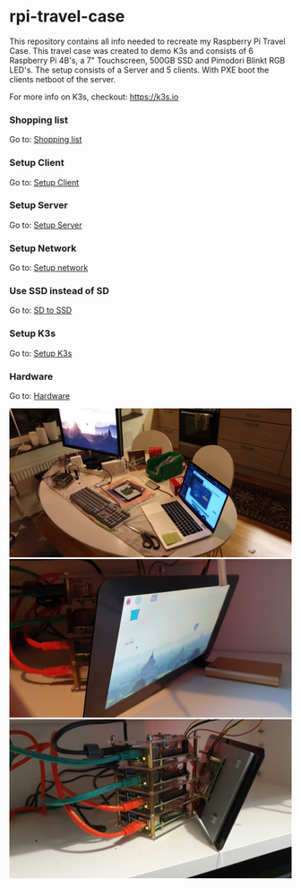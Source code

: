 # rpi-travel-case

This repository contains all info needed to recreate my Raspberry Pi Travel Case. This travel case was created to demo K3s and consists of 6 Raspberry Pi 4B's, a 7" Touchscreen, 500GB SSD and Pimodori Blinkt RGB LED's. The setup consists of a Server and 5 clients. With PXE boot the clients netboot of the server. 

For more info on K3s, checkout: https://k3s.io  

### Shopping list
Go to: [Shopping list](https://github.com/Sheldonwl/rpi-travel-case/blob/master/docs/shopping-list.md)  

### Setup Client
Go to: [Setup Client](https://github.com/Sheldonwl/rpi-travel-case/blob/master/docs/setup-client.md)  

### Setup Server 
Go to: [Setup Server](https://github.com/Sheldonwl/rpi-travel-case/blob/master/docs/setup-server.md)  

### Setup Network
Go to: [Setup network](https://github.com/Sheldonwl/rpi-travel-case/blob/master/docs/setup-network.md)

### Use SSD instead of SD
Go to: [SD to SSD](https://github.com/Sheldonwl/rpi-travel-case/blob/master/docs/sd-to-ssd.md)

### Setup K3s
Go to: [Setup K3s](https://github.com/Sheldonwl/rpi-travel-case/blob/master/docs/setup-k3s.md)

### Hardware
Go to: [Hardware](https://github.com/Sheldonwl/rpi-travel-case/blob/master/docs/hardware.md)






![Alt text](/docs/images/workinprogress-rpi-home-cluster.jpeg?raw=true "Raspberry Pi Travel Case Cluster")
![Alt text](/docs/images/raw-rpi-home-cluster-combined-1.jpg?raw=true "Raspberry Pi Travel Case Cluster")
![Alt text](/docs/images/raw-rpi-home-cluster-combined-2.jpg?raw=true "Raspberry Pi Travel Case Cluster")





 
